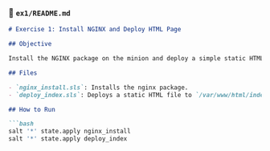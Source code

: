 ### 📁 `ex1/README.md`

```markdown
# Exercise 1: Install NGINX and Deploy HTML Page

## Objective

Install the NGINX package on the minion and deploy a simple static HTML file using SaltStack states.

## Files

- `nginx_install.sls`: Installs the nginx package.
- `deploy_index.sls`: Deploys a static HTML file to `/var/www/html/index.nginx-debian.html`.

## How to Run

```bash
salt '*' state.apply nginx_install
salt '*' state.apply deploy_index
